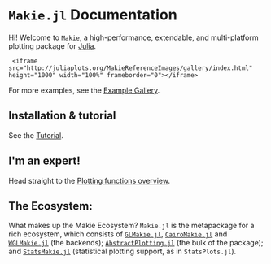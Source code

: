 # `Makie.jl` Documentation

Hi! Welcome to [`Makie`](https://github.com/JuliaPlots/Makie.jl/), a high-performance, extendable, and multi-platform plotting package for [Julia](https://julialang.org/).

```@raw html
 <iframe src="http://juliaplots.org/MakieReferenceImages/gallery/index.html" height="1000" width="100%" frameborder="0"></iframe>
```

For more examples, see the [Example Gallery](http://juliaplots.org/MakieReferenceImages/gallery/index.html).

## Installation & tutorial

See the [Tutorial](@ref).

## I'm an expert!

Head straight to the [Plotting functions overview](http://makie.juliaplots.org/dev/functions-overview.html).

## The Ecosystem:

What makes up the Makie Ecosystem? `Makie.jl` is the metapackage for a rich ecosystem, which consists of [`GLMakie.jl`](https://github.com/JuliaPlots/GLMakie.jl), [`CairoMakie.jl`](https://github.com/JuliaPlots/CairoMakie.jl) and [`WGLMakie.jl`](https://github.com/JuliaPlots/WGLMakie.jl) (the backends); [`AbstractPlotting.jl`](https://github.com/JuliaPlots/AbstractPlotting.jl) (the bulk of the package); and [`StatsMakie.jl`](https://github.com/JuliaPlots/StatsMakie.jl) (statistical plotting support, as in `StatsPlots.jl`).
